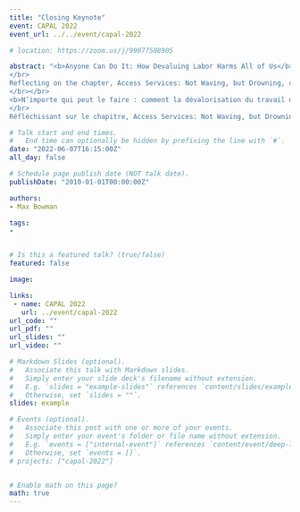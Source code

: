 ```yaml
---
title: "Closing Keynote"
event: CAPAL 2022
event_url: ../../event/capal-2022

# location: https://zoom.us/j/99077508905

abstract: "<b>Anyone Can Do It: How Devaluing Labor Harms All of Us</b>
</br>
Reflecting on the chapter, Access Services: Not Waving, but Drowning, co-authored by Max Bowman and Monica Samsky, this talk will explore how hierarchies in academic libraries create, maintain, and reinforce the devaluation of certain types of library work, while also classifying that very same labor as essential to our operations. The devaluation of any library labor is harmful to every library worker: we can't organize if we're divided. As the global pandemic continues, efforts to analyze and assess “how we did it” (note: we're still doing it) must interrogate how our organizational structures actualize, and benefit from, the same inequities that so many of our mission statements denounce.
</br></br>
<b>N’importe qui peut le faire : comment la dévalorisation du travail nous nuit toustes</b>
</br>
Réfléchissant sur le chapitre, Access Services: Not Waving, but Drowning, co-rédigé par Max Bowman et Monica Samsky, ce texte explorera comment les hiérarchies dans les bibliothèques universitaires créent, maintiennent et renforcent la dévalorisation de certains types de travail de bibliothèque, tout en classant ce même travail comme essentiel à nos opérations. La dévalorisation de tout travail de bibliothécaire nuit à toustes les bibliothécaires : nous ne pouvons nous mobiliser si nous sommes divisé.e.s. Alors que la pandémie mondiale se poursuit, les efforts pour analyser et évaluer « comment nous l'avons fait » (note: nous le faisons toujours) doivent interroger la manière dont nos structures organisationnelles actualisent et bénéficient des mêmes inégalités que tant de nos énoncés de mission dénoncent"

# Talk start and end times.
#   End time can optionally be hidden by prefixing the line with `#`.
date: "2022-06-07T16:15:00Z"
all_day: false

# Schedule page publish date (NOT talk date).
publishDate: "2010-01-01T00:00:00Z"

authors:
- Max Bowman

tags: 
- 


# Is this a featured talk? (true/false)
featured: false

image:

links:
 - name: CAPAL 2022
   url: ../event/capal-2022
url_code: ""
url_pdf: ""
url_slides: ""
url_video: ""

# Markdown Slides (optional).
#   Associate this talk with Markdown slides.
#   Simply enter your slide deck's filename without extension.
#   E.g. `slides = "example-slides"` references `content/slides/example-slides.md`.
#   Otherwise, set `slides = ""`.
slides: example

# Events (optional).
#   Associate this post with one or more of your events.
#   Simply enter your event's folder or file name without extension.
#   E.g. `events = ["internal-event"]` references `content/event/deep-learning/index.md`.
#   Otherwise, set `events = []`.
# projects: ["capal-2022"]


# Enable math on this page?
math: true
---
```


